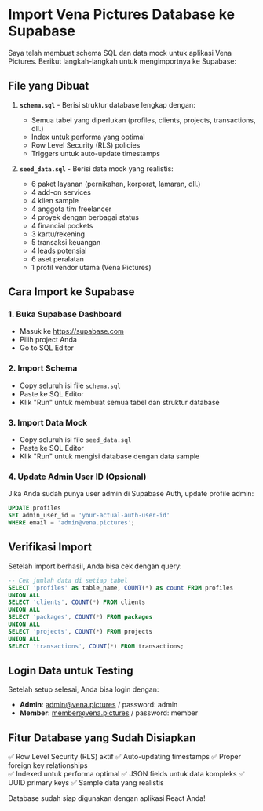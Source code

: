 # Import Vena Pictures Database ke Supabase

Saya telah membuat schema SQL dan data mock untuk aplikasi Vena Pictures. Berikut langkah-langkah untuk mengimportnya ke Supabase:

## File yang Dibuat

1. **`schema.sql`** - Berisi struktur database lengkap dengan:
   - Semua tabel yang diperlukan (profiles, clients, projects, transactions, dll.)
   - Index untuk performa yang optimal
   - Row Level Security (RLS) policies
   - Triggers untuk auto-update timestamps

2. **`seed_data.sql`** - Berisi data mock yang realistis:
   - 6 paket layanan (pernikahan, korporat, lamaran, dll.)
   - 4 add-on services
   - 4 klien sample
   - 4 anggota tim freelancer
   - 4 proyek dengan berbagai status
   - 4 financial pockets
   - 3 kartu/rekening
   - 5 transaksi keuangan
   - 4 leads potensial
   - 6 aset peralatan
   - 1 profil vendor utama (Vena Pictures)

## Cara Import ke Supabase

### 1. Buka Supabase Dashboard
- Masuk ke https://supabase.com
- Pilih project Anda
- Go to SQL Editor

### 2. Import Schema
- Copy seluruh isi file `schema.sql`
- Paste ke SQL Editor
- Klik "Run" untuk membuat semua tabel dan struktur database

### 3. Import Data Mock
- Copy seluruh isi file `seed_data.sql`
- Paste ke SQL Editor  
- Klik "Run" untuk mengisi database dengan data sample

### 4. Update Admin User ID (Opsional)
Jika Anda sudah punya user admin di Supabase Auth, update profile admin:

```sql
UPDATE profiles 
SET admin_user_id = 'your-actual-auth-user-id' 
WHERE email = 'admin@vena.pictures';
```

## Verifikasi Import

Setelah import berhasil, Anda bisa cek dengan query:

```sql
-- Cek jumlah data di setiap tabel
SELECT 'profiles' as table_name, COUNT(*) as count FROM profiles
UNION ALL
SELECT 'clients', COUNT(*) FROM clients
UNION ALL  
SELECT 'packages', COUNT(*) FROM packages
UNION ALL
SELECT 'projects', COUNT(*) FROM projects
UNION ALL
SELECT 'transactions', COUNT(*) FROM transactions;
```

## Login Data untuk Testing

Setelah setup selesai, Anda bisa login dengan:
- **Admin**: admin@vena.pictures / password: admin
- **Member**: member@vena.pictures / password: member

## Fitur Database yang Sudah Disiapkan

✅ Row Level Security (RLS) aktif
✅ Auto-updating timestamps
✅ Proper foreign key relationships  
✅ Indexed untuk performa optimal
✅ JSON fields untuk data kompleks
✅ UUID primary keys
✅ Sample data yang realistis

Database sudah siap digunakan dengan aplikasi React Anda!